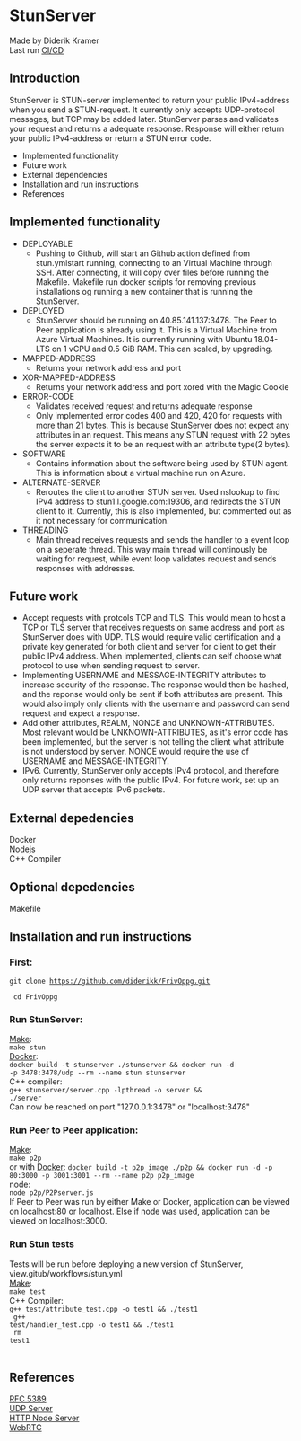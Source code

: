 # StunServer

Made by Diderik Kramer \
Last run  [CI/CD](https://github.com/diderikk/FrivOppg/actions)

## Introduction

StunServer is STUN-server implemented to return your public IPv4-address when you send a STUN-request. It currently only accepts UDP-protocol messages, but TCP may be added later. StunServer parses and validates your request and returns a adequate response. Response will either return your public IPv4-address or return a STUN error code.


- Implemented functionality
- Future work
- External dependencies
- Installation and run instructions
- References

## Implemented functionality
- DEPLOYABLE
    - Pushing to Github, will start an Github action defined from stun.ymlstart running, connecting to an Virtual Machine through SSH. After connecting, it will copy over files before running the Makefile. Makefile run docker scripts for removing previous installations og running a new container that is running the StunServer.
- DEPLOYED
    - StunServer should be running on 40.85.141.137:3478. The Peer to Peer application is already using it. This is a Virtual Machine from Azure Virtual Machines. It is currently running with Ubuntu 18.04-LTS on 1 vCPU and 0.5 GiB RAM. This can scaled, by upgrading.
- MAPPED-ADDRESS
    - Returns your network address and port
- XOR-MAPPED-ADDRESS
    - Returns your network address and port xored with the Magic Cookie
- ERROR-CODE
    - Validates received request and returns adequate response
    - Only implemented error codes 400 and 420, 420 for requests with more than 21 bytes. This is because StunServer does not expect any attributes in an request. This means any STUN request with 22 bytes the server expects it to be an request with an attribute type(2 bytes).
- SOFTWARE
    - Contains information about the software being used by STUN agent. This is information about a virtual machine run on Azure.
- ALTERNATE-SERVER
    - Reroutes the client to another STUN server. Used nslookup to find IPv4 address to stun1.l.google.com:19306, and redirects the STUN client to it. Currently, this is also implemented, but commented out as it not necessary for communication.
- THREADING
    - Main thread receives requests and sends the handler to a event loop on a seperate thread. This way main thread will continously be waiting for request, while event loop validates request and sends responses with addresses.

## Future work
- Accept requests with protcols TCP and TLS. This would mean to host a TCP or TLS server that receives requests on same address and port as StunServer does with UDP. TLS would require valid certification and a private key generated for both client and server for client to get their public IPv4 address. When implemented, clients can self choose what protocol to use when sending request to server.
- Implementing USERNAME and MESSAGE-INTEGRITY attributes to increase security of the response. The response would then be hashed, and the reponse would only be sent if both attributes are present. This would also imply only clients with the username and password can send request and expect a response.
- Add other attributes, REALM, NONCE and UNKNOWN-ATTRIBUTES. Most relevant would be UNKNOWN-ATTRIBUTES, as it's error code has been implemented, but the server is not telling the client what attribute is not understood by server. NONCE would require the use of USERNAME and MESSAGE-INTEGRITY.  
- IPv6. Currently, StunServer only accepts IPv4 protocol, and therefore only returns reponses with the public IPv4. For future work, set up an UDP server that accepts IPv6 packets.


## External depedencies
Docker \
Nodejs \
C++ Compiler 

## Optional depedencies
Makefile 


## Installation and run instructions
### First:

<code>git clone https://github.com/diderikk/FrivOppg.git <br>
cd FrivOppg
</code>

### Run StunServer:
[Make](https://www.gnu.org/software/make/): \
<code>make stun</code> \
[Docker](https://docs.docker.com/get-docker/): \
<code>docker build -t stunserver ./stunserver && docker run -d -p 3478:3478/udp --rm --name stun stunserver</code> \
C++ compiler: \
<code>g++ stunserver/server.cpp -lpthread -o server && ./server</code> \
Can now be reached on port "127.0.0.1:3478" or "localhost:3478" 


### Run Peer to Peer application:
[Make](https://www.gnu.org/software/make/): \
<code>make p2p</code> \
or with [Docker](https://docs.docker.com/get-docker/):
<code>docker build -t p2p_image ./p2p && docker run -d -p 80:3000 -p 3001:3001 --rm --name p2p p2p_image</code> \
node: \
<code>node p2p/P2Pserver.js</code> \
If Peer to Peer was run by either Make or Docker, application can be viewed on localhost:80 or localhost. Else if node was used, application can be viewed on localhost:3000.

### Run Stun tests
Tests will be run before deploying a new version of StunServer, view.gitub/workflows/stun.yml \
[Make](https://www.gnu.org/software/make/): \
<code>make test</code> \
C++ Compiler: \
<code>g++ test/attribute_test.cpp -o test1 && ./test1 
<br>
g++ test/handler_test.cpp -o test1 && ./test1
<br>
rm test1</code> \
<code></code> \
<code></code> 


## References
[RFC 5389](https://tools.ietf.org/html/rfc5389#section-9) \
[UDP Server](https://www.geeksforgeeks.org/udp-server-client-implementation-c/) \
[HTTP Node Server](https://nodejs.dev/learn/the-nodejs-http-module) \
[WebRTC](https://webrtc.org/getting-started/overview) 





